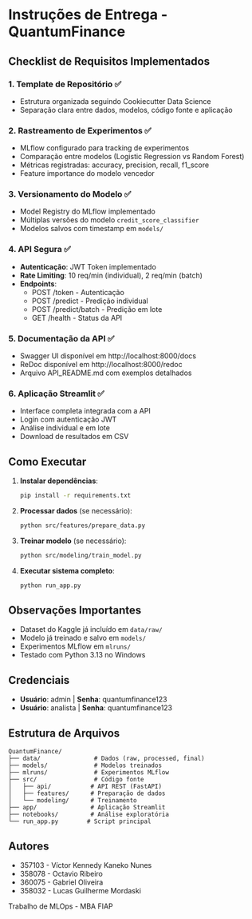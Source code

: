 # Instruções de Entrega - QuantumFinance

## Checklist de Requisitos Implementados

### 1. Template de Repositório ✅
- Estrutura organizada seguindo Cookiecutter Data Science
- Separação clara entre dados, modelos, código fonte e aplicação

### 2. Rastreamento de Experimentos ✅
- MLflow configurado para tracking de experimentos
- Comparação entre modelos (Logistic Regression vs Random Forest)
- Métricas registradas: accuracy, precision, recall, f1_score
- Feature importance do modelo vencedor

### 3. Versionamento do Modelo ✅
- Model Registry do MLflow implementado
- Múltiplas versões do modelo `credit_score_classifier`
- Modelos salvos com timestamp em `models/`

### 4. API Segura ✅
- **Autenticação**: JWT Token implementado
- **Rate Limiting**: 10 req/min (individual), 2 req/min (batch)
- **Endpoints**:
  - POST /token - Autenticação
  - POST /predict - Predição individual
  - POST /predict/batch - Predição em lote
  - GET /health - Status da API

### 5. Documentação da API ✅
- Swagger UI disponível em http://localhost:8000/docs
- ReDoc disponível em http://localhost:8000/redoc
- Arquivo API_README.md com exemplos detalhados

### 6. Aplicação Streamlit ✅
- Interface completa integrada com a API
- Login com autenticação JWT
- Análise individual e em lote
- Download de resultados em CSV

## Como Executar

1. **Instalar dependências**:
   ```bash
   pip install -r requirements.txt
   ```

2. **Processar dados** (se necessário):
   ```bash
   python src/features/prepare_data.py
   ```

3. **Treinar modelo** (se necessário):
   ```bash
   python src/modeling/train_model.py
   ```

4. **Executar sistema completo**:
   ```bash
   python run_app.py
   ```

## Observações Importantes

- Dataset do Kaggle já incluído em `data/raw/`
- Modelo já treinado e salvo em `models/`
- Experimentos MLflow em `mlruns/`
- Testado com Python 3.13 no Windows

## Credenciais

- **Usuário**: admin | **Senha**: quantumfinance123
- **Usuário**: analista | **Senha**: quantumfinance123

## Estrutura de Arquivos

```
QuantumFinance/
├── data/               # Dados (raw, processed, final)
├── models/             # Modelos treinados
├── mlruns/             # Experimentos MLflow
├── src/                # Código fonte
│   ├── api/           # API REST (FastAPI)
│   ├── features/      # Preparação de dados
│   └── modeling/      # Treinamento
├── app/               # Aplicação Streamlit
├── notebooks/         # Análise exploratória
└── run_app.py        # Script principal
```

## Autores

- 357103 - Víctor Kennedy Kaneko Nunes
- 358078 - Octavio Ribeiro
- 360075 - Gabriel Oliveira
- 358032 - Lucas Guilherme Mordaski

Trabalho de MLOps - MBA FIAP